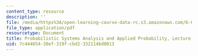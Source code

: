 ```yaml
---
content_type: resource
description: ''
file: /media/https%3A/open-learning-course-data-rc.s3.amazonaws.com/6-041sc-probabilistic-systems-analysis-and-applied-probability-fall-2013/7c44465438ef319fcbd2332114bd0013_MIT6_041SCF13_L24.pdf
file_type: application/pdf
resourcetype: Document
title: Probabilistic Systems Analysis and Applied Probability, Lecture 24
uid: 7c444654-38ef-319f-cbd2-332114bd0013
---
```

